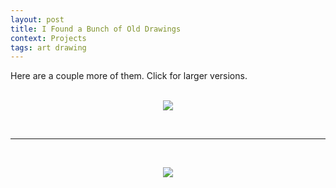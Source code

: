 ```yaml
---
layout: post
title: I Found a Bunch of Old Drawings  
context: Projects  
tags: art drawing  
---
```


Here are a couple more of them. Click for larger versions.

<br />

<div style="text-align:center;">
<a href="http://donaldmerand.com/files/1323044728/back_of_notepad.png"><img src="http://donaldmerand.com/files/1323044728/back_of_notepad.small.png" /></a>

<br /><hr /><br />

<a href="http://donaldmerand.com/files/1323044728/green_cardstock.png"><img src="http://donaldmerand.com/files/1323044728/green_cardstock.small.png" /></a>

</div>
